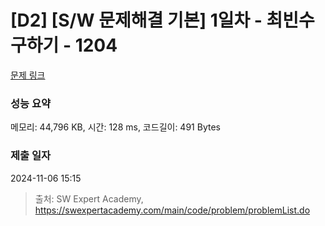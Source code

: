 # [D2] [S/W 문제해결 기본] 1일차 - 최빈수 구하기 - 1204 

[문제 링크](https://swexpertacademy.com/main/code/problem/problemDetail.do?contestProbId=AV13zo1KAAACFAYh) 

### 성능 요약

메모리: 44,796 KB, 시간: 128 ms, 코드길이: 491 Bytes

### 제출 일자

2024-11-06 15:15



> 출처: SW Expert Academy, https://swexpertacademy.com/main/code/problem/problemList.do